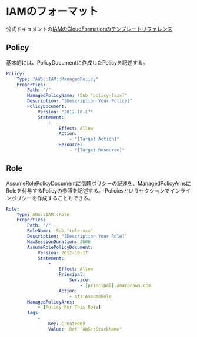 # IAMのフォーマット
公式ドキュメントの[IAMのCloudFormationのテンプレートリファレンス](https://docs.aws.amazon.com/ja_jp/AWSCloudFormation/latest/UserGuide/AWS_IAM.html)


## Policy
基本的には、PolicyDocumentに作成したPolicyを記述する。
```yaml
Policy:
    Type: "AWS::IAM::ManagedPolicy"
    Properties:
        Path: "/"
        ManagedPolicyName: !Sub "policy-[xxx]"
        Description: "[Description Your Policy]"
        PolicyDocument:
            Version: "2012-10-17"
            Statement:
                - 
                    Effect: Allow
                    Action:
                        - "[Target Action]"
                    Resource: 
                        - "[Target Resource]" 
```



## Role
AssumeRolePolicyDocumentに信頼ポリシーの記述を、ManagedPolicyArnsにRoleを付与するPolicyの参照を記述する。
Policiesというセクションでインラインポリシーを作成することもできる。

```yaml
Role:
    Type: AWS::IAM::Role
    Properties:
        Path: "/"
        RoleName: !Sub "role-xxx"
        Description: "[Description Your Role]"
        MaxSessionDuration: 3600
        AssumeRolePolicyDocument:
            Version: 2012-10-17
            Statement:
                - 
                    Effect: Allow
                    Principal:
                        Service:
                            - [principal].amazonaws.com
                    Action:
                        - sts:AssumeRole
        ManagedPolicyArns: 
            - [Policy For This Role]
        Tags:
            - 
                Key: CreatedBy
                Value: !Ref "AWS::StackName"
```

